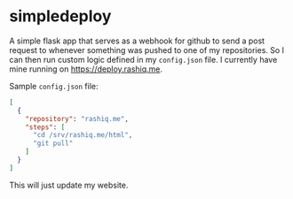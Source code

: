 # simpledeploy

A simple flask app that serves as a webhook for github to send a post request to whenever something was pushed to one of my repositories.
So I can then run custom logic defined in my `config.json` file. I currently have mine running on https://deploy.rashiq.me.

Sample `config.json` file:

```json
[
  {
    "repository": "rashiq.me",
    "steps": [
      "cd /srv/rashiq.me/html",
      "git pull"
    ]
  }
]
```

This will just update my website.
